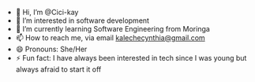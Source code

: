 - 👋 Hi, I’m @Cici-kay
- 👀 I’m interested in software development
- 🌱 I’m currently learning Software Engineering from Moringa
- 📫 How to reach me, via email kalechecynthia@gmail.com
- 😄 Pronouns: She/Her
- ⚡ Fun fact: I have always been interested in tech since I was young but always afraid to start it off

<!---
Cici-kay/Cici-kay is a ✨ special ✨ repository because its `README.md` (this file) appears on your GitHub profile.
You can click the Preview link to take a look at your changes.
--->
